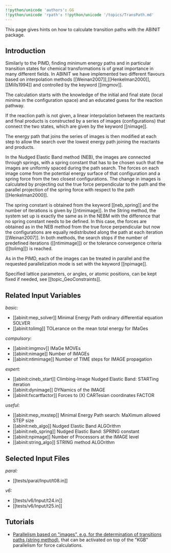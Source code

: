 ```yaml
---
!!python/unicode 'authors': GG
!!python/unicode 'rpath': !!python/unicode '/topics/TransPath.md'
---
```

<!--
This file is automatically generated by mksite.py. All changes will be lost.
Change the input yaml files or the python code
-->

This page gives hints on how to calculate transition paths with the ABINIT package.

## Introduction

Similarly to the PIMD, finding minimum energy paths and in particular
transition states for chemical transformations is of great importance in many
different fields. In ABINIT we have implemented two different flavours based
on interpolation methods [[Weinan2007]],[[Henkelman2000]], [[Mills1994]] and
controlled by the keyword [[imgmov]].

The calculation starts with the knowledge of the initial and final state
(local minima in the configuration space) and an educated guess for the
reaction pathway.

If the reaction path is not given, a linear interpolation between the
reactants and final products is constructed by a series of images
(configurations) that connect the two states, which are given by the keyword
[[nimage]].

The energy path that joins the series of images is then modified at each step
to allow the search over the lowest energy path joining the reactants and
products.

In the Nudged Elastic Band method (NEB), the images are connected through
springs, with a spring constant that has to be chosen such that the images are
uniformly spaced during the path search. The forces on each image come from
the potential energy surface of that configuration and a spring force from the
two closest configurations. The change in images is calculated by projecting
out the true force perpendicular to the path and the parallel projection of
the spring force with respect to the path [[Henkelman2000]].

The spring constant is obtained from the keyword [[neb_spring]] and the number
of iterations is given by [[ntimimage]]. In the String method, the system set
up is exactly the same as in the NEBM with the difference that no spring
constant needs to be defined. In this case, the forces are obtained as in the
NEB method from the true force perpendicular but now the configurations are
equally redistributed along the path at each iteration [[Weinan2007]]. In both
methods, the search stops if the number of predefined iterations
([[ntimimage]]) or the tolerance convergence criteria ([[tolimg]]) is reached.

As in the PIMD, each of the images can be treated in parallel and the
requested parallelization mode is set with the keyword [[npimage]].

Specified lattice parameters, or angles, or atomic positions, can be kept
fixed if needed, see [[topic_GeoConstraints]].



## Related Input Variables

*basic:*

- [[abinit:mep_solver]]  Minimal Energy Path ordinary differential equation SOLVER
- [[abinit:tolimg]]  TOLerance on the mean total energy for IMaGes
 
*compulsory:*

- [[abinit:imgmov]]  IMaGe MOVEs
- [[abinit:nimage]]  Number of IMAGEs
- [[abinit:ntimimage]]  Number of TIME steps for IMAGE propagation
 
*expert:*

- [[abinit:cineb_start]]  Climbing-Image Nudged Elastic Band: STARTing iteration
- [[abinit:dynimage]]  DYNamics of the IMAGE
- [[abinit:fxcartfactor]]  Forces to (X) CARTesian coordinates FACTOR
 
*useful:*

- [[abinit:mep_mxstep]]  Minimal Energy Path search: MaXimum allowed STEP size
- [[abinit:neb_algo]]  Nudged Elastic Band ALGOrithm
- [[abinit:neb_spring]]  Nudged Elastic Band: SPRING constant
- [[abinit:npimage]]  Number of Processors at the IMAGE level
- [[abinit:string_algo]]  STRING method ALGOrithm
 

## Selected Input Files

*paral:*

- [[tests/paral/Input/t08.in]]
 
*v6:*

- [[tests/v6/Input/t24.in]]
- [[tests/v6/Input/t25.in]]
 

## Tutorials

* [Parallelism based on "images", e.g. for the determination of transitions paths (string method)](../../tutorial/generated_files/lesson_paral_images.html), that can be activated on top of the "KGB" parallelism for force calculations.

